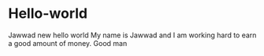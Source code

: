 # Hello-world
Jawwad new hello world
My name is Jawwad and I am working hard to earn a good amount of money.
Good man
